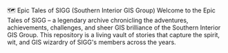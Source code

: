 🗺️ Epic Tales of SIGG (Southern Interior GIS Group)
Welcome to the Epic Tales of SIGG – a legendary archive chronicling the adventures, achievements, challenges, 
and sheer GIS brilliance of the Southern Interior GIS Group. This repository is a living vault of stories 
that capture the spirit, wit, and GIS wizardry of SIGG's members across the years.
